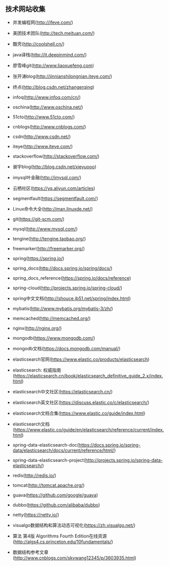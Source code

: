 ## 技术网站收集

- 并发编程网(http://ifeve.com/)
- 美团技术团队(http://tech.meituan.com/)
- 酷壳(http://coolshell.cn/)
- java译栈(http://it.deepinmind.com/)
- 廖雪峰git(http://www.liaoxuefeng.com)
- 张开涛blog(http://jinnianshilongnian.iteye.com/)
- 终点(http://blog.csdn.net/zhangerqing)
- infoq(http://www.infoq.com/cn/)
- oschina(http://www.oschina.net/)
- 51cto(http://www.51cto.com/)
- cnblogs(http://www.cnblogs.com/)
- csdn(http://www.csdn.net/)
- iteye(http://www.iteye.com/)
- stackoverflow(http://stackoverflow.com/)
- 谢宇blog(http://blog.csdn.net/xieyuooo)
- imysql叶金融(http://imysql.com/)
- 云栖社区(https://yq.aliyun.com/articles)
- segmentfault(https://segmentfault.com/)
- Linux命令大全(http://man.linuxde.net/)



- git(https://git-scm.com/)
- mysql(http://www.mysql.com/)
- tengine(http://tengine.taobao.org/)
- freemarker(http://freemarker.org/)
- spring(https://spring.io/)
- spring_docs(http://docs.spring.io/spring/docs/)
- spring_docs_reference(https://spring.io/docs/reference)
- spring-cloud(http://projects.spring.io/spring-cloud/)
- spring中文文档(http://shouce.jb51.net/spring/index.html)
- mybatis(http://www.mybatis.org/mybatis-3/zh/)
- memcached(http://memcached.org/)
- nginx(http://nginx.org/)
- mongodb(https://www.mongodb.com/)
- mongodb文档(https://docs.mongodb.com/manual/)
- elasticsearch官网(https://www.elastic.co/products/elasticsearch)
- elasticsearch: 权威指南(https://elasticsearch.cn/book/elasticsearch_definitive_guide_2.x/index.html)
- elasticsearch中文社区(https://elasticsearch.cn/)
- elasticsearch英文社区(https://discuss.elastic.co/c/elasticsearch/)
- elasticsearch文档合集(https://www.elastic.co/guide/index.html)
- elasticsearch文档(https://www.elastic.co/guide/en/elasticsearch/reference/current/index.html)
- spring-data-elasticsearch-doc(https://docs.spring.io/spring-data/elasticsearch/docs/current/reference/html/)
- spring-data-elasticsearch-project(http://projects.spring.io/spring-data-elasticsearch/)
- redis(http://redis.io/)
- tomcat(http://tomcat.apache.org/)
- guava(https://github.com/google/guava)
- dubbo(https://github.com/alibaba/dubbo)

- netty(https://netty.io/)
- visualgo数据结构和算法动态可视化(https://zh.visualgo.net/)
- 算法 第4版 Algorithms Fourth Edition在线资源(http://algs4.cs.princeton.edu/10fundamentals/)
- 数据结构参考文章(http://www.cnblogs.com/skywang12345/p/3603935.html)